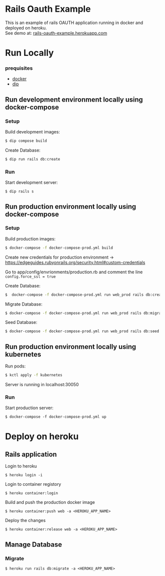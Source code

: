 # Rails Oauth Example
This is an example of rails OAUTH application running in docker and deployed on heroku. <br>
See demo at: [rails-oauth-example.herokuapp.com](https://rails-oauth-example.herokuapp.com/)

# Run Locally
### prequisites
* [docker](https://docs.docker.com/get-docker/)
* [dip](https://github.com/bibendi/dip)


## Run development environment locally using docker-compose
### Setup
Build development images:
```bash
$ dip compose build  
```

Create Database:
```bash
$ dip run rails db:create
```

### Run
Start development server:
```
$ dip rails s  
```

## Run production environment locally using docker-compose
### Setup
Build production images:
```bash
$ docker-compose -f docker-compose-prod.yml build
```

Create new credentials for production environment ->  https://edgeguides.rubyonrails.org/security.html#custom-credentials

Go to app/config/envrionments/production.rb and comment the line  `config.force_ssl = true`

Create Database:
```bash
$  docker-compose -f docker-compose-prod.yml run web_prod rails db:create
```
Migrate Database:
```bash
$ docker-compose -f docker-compose-prod.yml run web_prod rails db:migrate
```
Seed Database:
```bash
$ docker-compose -f docker-compose-prod.yml run web_prod rails db:seed
```

## Run production environment locally using kubernetes
Run pods:
```bash
$ kctl apply -f kubernetes
```

Server is running in localhost:30050


### Run
Start production server:
```
$ docker-compose -f docker-compose-prod.yml up
```


# Deploy on heroku

## Rails application

Login to heroku
```
$ heroku login -i
```
Login to container registory
```
$ heroku container:login
```
Build and push the production docker image
```
$ heroku container:push web -a <HEROKU_APP_NAME>
```
Deploy the changes
```
$ heroku container:release web -a <HEROKU_APP_NAME>
```

## Manage Database
### Migrate
```
$ heroku run rails db:migrate -a <HEROKU_APP_NAME>
```

